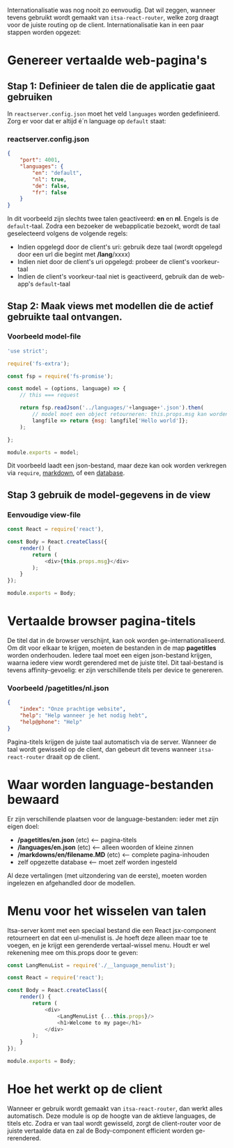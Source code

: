 Internationalisatie was nog nooit zo eenvoudig. Dat wil zeggen, wanneer tevens gebruikt wordt gemaakt van `itsa-react-router`, welke zorg draagt voor de juiste routing op de client. Internationalisatie kan in een paar stappen worden opgezet:

# Genereer vertaalde web-pagina's

## Stap 1: Definieer de talen die de applicatie gaat gebruiken

In `reactserver.config.json` moet het veld `languages` worden gedefinieerd. Zorg er voor dat er altijd é´n language op `default` staat:

### reactserver.config.json
```json
{
    "port": 4001,
    "languages": {
        "en": "default",
        "nl": true,
        "de": false,
        "fr": false
    }
}
```

In dit voorbeeld zijn slechts twee talen geactiveerd: **en** en **nl**. Engels is de `default`-taal. Zodra een bezoeker de webapplicatie bezoekt, wordt de taal geselecteerd volgens de volgende regels:

* Indien opgelegd door de client's uri: gebruik deze taal (wordt opgelegd door een url die begint met **/lang**/xxxx)
* Indien niet door de client's uri opgelegd: probeer de client's voorkeur-taal
* Indien de client's voorkeur-taal niet is geactiveerd, gebruik dan de web-app's `default`-taal

## Stap 2: Maak views met modellen die de actief gebruikte taal ontvangen.


### Voorbeeld model-file

```js
'use strict';

require('fs-extra');

const fsp = require('fs-promise');

const model = (options, language) => {
    // this === request

    return fsp.readJson('../languages/'+language+'.json').then(
        // model moet een object retourneren: this.props.msg kan worden gebruikt in de view
        langfile => return {msg: langfile['Hello world']};
    );

};

module.exports = model;
```
Dit voorbeeld laadt een json-bestand, maar deze kan ook worden verkregen via `require`, [markdown](/markdown), of een [database](databases).

## Stap 3 gebruik de model-gegevens in de view

### Eenvoudige view-file
```js
const React = require('react'),

const Body = React.createClass({
    render() {
        return (
            <div>{this.props.msg}</div>
        );
    }
});

module.exports = Body;
```

# Vertaalde browser pagina-titels
De titel dat in de browser verschijnt, kan ook worden ge-internationaliseerd. Om dit voor elkaar te krijgen, moeten de bestanden in de map **pagetitles** worden onderhouden. Iedere taal moet een eigen json-bestand krijgen, waarna iedere view wordt gerendered met de juiste titel. Dit taal-bestand is tevens affinity-gevoelig: er zijn verschillende titels per device te genereren.

### Voorbeeld /pagetitles/nl.json
```json
{
    "index": "Onze prachtige website",
    "help": "Help wanneer je het nodig hebt",
    "help@phone": "Help"
}
```

Pagina-titels krijgen de juiste taal automatisch via de server. Wanneer de taal wordt gewisseld op de client, dan gebeurt dit tevens wanneer `itsa-react-router` draait op de client.

# Waar worden language-bestanden bewaard

Er zijn verschillende plaatsen voor de language-bestanden: ieder met zijn eigen doel:
* **/pagetitles/en.json** (etc) <-- pagina-titels
* **/languages/en.json** (etc) <-- alleen woorden of kleine zinnen
* **/markdowns/en/filename.MD** (etc) <-- complete pagina-inhouden
* zelf opgezette database <-- moet zelf worden ingesteld

Al deze vertalingen (met uitzondering van de eerste), moeten worden ingelezen en afgehandled door de modellen.

# Menu voor het wisselen van talen

Itsa-server komt met een speciaal bestand die een React jsx-component retourneert en dat een ul-menulist is. Je hoeft deze alleen maar toe te voegen, en je krijgt een gerenderde vertaal-wissel menu. Houdt er wel rekenening mee om this.props door te geven:

```js
const LangMenuList = require('./__language_menulist');

const React = require('react');

const Body = React.createClass({
    render() {
        return (
            <div>
                <LangMenuList {...this.props}/>
                <h1>Welcome to my page</h1>
            </div>
        );
    }
});

module.exports = Body;

```

# Hoe het werkt op de client

Wanneer er gebruik wordt gemaakt van `itsa-react-router`, dan werkt alles automatisch. Deze module is op de hoogte van de aktieve languages, de titels etc. Zodra er van taal wordt gewisseld, zorgt de client-router voor de juiste vertaalde data en zal de Body-component efficient worden ge-rerendered.